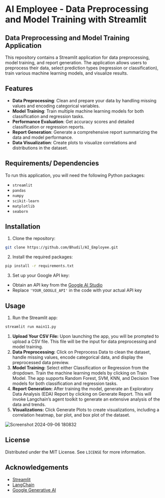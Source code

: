# AI Employee - Data Preprocessing and Model Training with Streamlit



## Data Preprocessing and Model Training Application

This repository contains a Streamlit application for data preprocessing, model training, and report generation. The application allows users to preprocess their data, select prediction types (regression or classification), train various machine learning models, and visualize results.

## Features

- **Data Preprocessing**: Clean and prepare your data by handling missing values and encoding categorical variables.
- **Model Training**: Train multiple machine learning models for both classification and regression tasks.
- **Performance Evaluation**: Get accuracy scores and detailed classification or regression reports.
- **Report Generation**: Generate a comprehensive report summarizing the data and model performance.
- **Data Visualization**: Create plots to visualize correlations and distributions in the dataset.

## Requirements/ Dependencies

To run this application, you will need the following Python packages:

- `streamlit`
- `pandas`
- `numpy`
- `scikit-learn`
- `matplotlib`
- `seaborn`

## Installation

1. Clone the repository:
```bash
git clone https://github.com/Bhudil/AI_Employee.git
```

2. Install the required packages:
```bash
pip install -r requirements.txt
```
3. Set up your Google API key:
- Obtain an API key from the [Google AI Studio](https://makersuite.google.com/app/apikey)
- Replace `'YOUR_GOOGLE_API'` in the code with your actual API key


## Usage

1. Run the Streamlit app:
```bash
streamlit run main11.py
```

1. **Upload Your CSV File:**
Upon launching the app, you will be prompted to upload a CSV file. This file will be the input for data preprocessing and model training.
2. **Data Preprocessing:**
Click on Preprocess Data to clean the dataset, handle missing values, encode categorical data, and display the preprocessed data preview.
3. **Model Training:**
Select either Classification or Regression from the dropdown.
Train the machine learning models by clicking on Train Model. The app supports Random Forest, SVM, KNN, and Decision Tree models for both classification and regression tasks.
4. **Report Generation:**
After training the model, generate an Exploratory Data Analysis (EDA) Report by clicking on Generate Report. This will invoke Langchain’s agent toolkit to generate an extensive analysis of the data and trends.
5. **Visualizations:**
Click Generate Plots to create visualizations, including a correlation heatmap, bar plot, and box plot of the dataset.

![Screenshot 2024-09-06 180832](https://github.com/user-attachments/assets/7ea4184b-e9af-4f44-83ad-ce0a042f1163)


## License

Distributed under the MIT License. See `LICENSE` for more information.

## Acknowledgements

- [Streamlit](https://streamlit.io/)
- [LangChain](https://python.langchain.com/)
- [Google Generative AI](https://cloud.google.com/ai/generative-ai)


